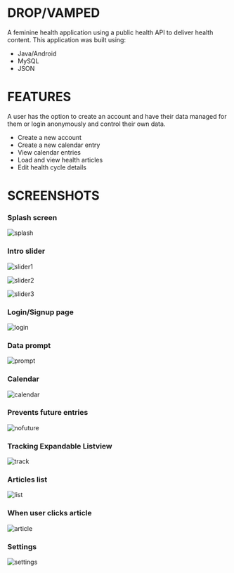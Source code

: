 # DROP/VAMPED

A feminine health application using a public health API to deliver health content.
This application was built using:

* Java/Android
* MySQL
* JSON

# FEATURES

A user has the option to create an account and have their data managed for them or login anonymously and control their own data.

* Create a new account
* Create a new calendar entry
* View calendar entries
* Load and view health articles
* Edit health cycle details

# SCREENSHOTS

### Splash screen

![splash](https://github.com/121Unicorns/Drop/blob/main/snaps/Drop01.jpg?raw=true)

### Intro slider

![slider1](https://github.com/121Unicorns/Drop/blob/main/snaps/Drop02.jpg?raw=true)

![slider2](https://github.com/121Unicorns/Drop/blob/main/snaps/Drop03.jpg?raw=true)

![slider3](https://github.com/121Unicorns/Drop/blob/main/snaps/Drop04.jpg?raw=true)

### Login/Signup page

![login](https://github.com/121Unicorns/Drop/blob/main/snaps/Drop05.jpg?raw=true)

### Data prompt

![prompt](https://github.com/121Unicorns/Drop/blob/main/snaps/Drop06.jpg?raw=true)

### Calendar

![calendar](https://github.com/121Unicorns/Drop/blob/main/snaps/Drop07.jpg?raw=true)

### Prevents future entries

![nofuture](https://github.com/121Unicorns/Drop/blob/main/snaps/Drop08.jpg?raw=true)

### Tracking Expandable Listview

![track](https://github.com/121Unicorns/Drop/blob/main/snaps/Drop09.jpg?raw=true)

### Articles list

![list](https://github.com/121Unicorns/Drop/blob/main/snaps/Drop10.jpg?raw=true)

### When user clicks article

![article](https://github.com/121Unicorns/Drop/blob/main/snaps/Drop11.jpg?raw=true)

### Settings

![settings](https://github.com/121Unicorns/Drop/blob/main/snaps/Screenshot_20220928-174734_Drop.jpg?raw=true)

